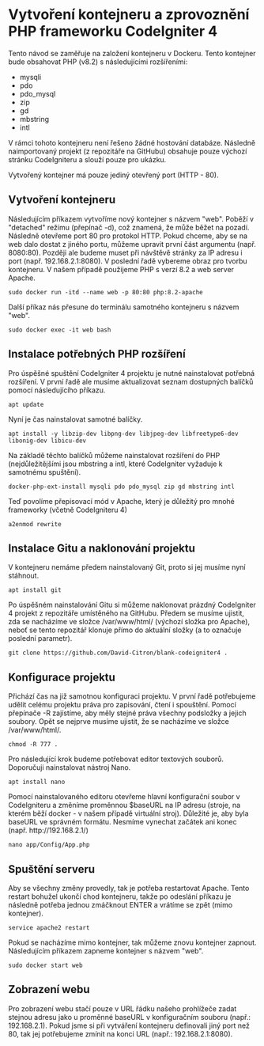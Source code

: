 # Vytvoření kontejneru a zprovoznění PHP frameworku CodeIgniter 4
Tento návod se zaměřuje na založení kontejneru v Dockeru. Tento kontejner bude obsahovat PHP (v8.2) s následujícími rozšířeními:

- mysqli
- pdo
- pdo_mysql
- zip
- gd
- mbstring
- intl

V rámci tohoto kontejneru není řešeno žádné hostování databáze. Následně naimportovaný projekt (z repozitáře na GitHubu) obsahuje pouze výchozí stránku CodeIgniteru a slouží pouze pro ukázku.

Vytvořený kontejner má pouze jediný otevřený port (HTTP - 80).

## Vytvoření kontejneru
Následujícím příkazem vytvoříme nový kontejner s názvem "web". Poběží v "detached" režimu (přepínač -d), což znamená, že může běžet na pozadí. Následně otevřeme port 80 pro protokol HTTP. Pokud chceme, aby se na web dalo dostat z jiného portu, můžeme upravit první část argumentu (např. 8080:80). Později ale budeme muset při návštěvě stránky za IP adresu i port (např. 192.168.2.1:8080). V poslední řadě vybereme obraz pro tvorbu kontejneru. V našem případě použijeme PHP s verzí 8.2 a web server Apache.

`sudo docker run -itd --name web -p 80:80 php:8.2-apache`

Další příkaz nás přesune do terminálu samotného kontejneru s názvem "web".

`sudo docker exec -it web bash`

## Instalace potřebných PHP rozšíření
Pro úspěšné spuštění CodeIgniter 4 projektu je nutné nainstalovat potřebná rozšíření. V první řadě ale musíme aktualizovat seznam dostupných balíčků pomocí následujícího příkazu.

`apt update`

Nyní je čas nainstalovat samotné balíčky.

`apt install -y libzip-dev libpng-dev libjpeg-dev libfreetype6-dev libonig-dev libicu-dev`

Na základě těchto balíčků můžeme nainstalovat rozšíření do PHP (nejdůležitějšími jsou mbstring a intl, které CodeIgniter vyžaduje k samotnému spuštění).

`docker-php-ext-install mysqli pdo pdo_mysql zip gd mbstring intl`

Teď povolíme přepisovací mód v Apache, který je důležitý pro mnohé frameworky (včetně CodeIgniteru 4)

`a2enmod rewrite`

## Instalace Gitu a naklonování projektu
V kontejneru nemáme předem nainstalovaný Git, proto si jej musíme nyní stáhnout. 

`apt install git`

Po úspěšném nainstalování Gitu si můžeme naklonovat prázdný CodeIgniter 4 projekt z repozitáře umístěného na GitHubu. Předem se musíme ujistit, zda se nacházíme ve složce /var/www/html/ (výchozí složka pro Apache), neboť se tento repozitář klonuje přímo do aktuální složky (a to označuje poslední parametr). 

`git clone https://github.com/David-Citron/blank-codeigniter4 .`

## Konfigurace projektu
Přichází čas na již samotnou konfiguraci projektu. V první řadě potřebujeme udělit celému projektu práva pro zapisování, čtení i spouštění. Pomocí přepínače -R zajístíme, aby měly stejné práva všechny podsložky a jejich soubory. Opět se nejprve musíme ujistit, že se nacházíme ve složce /var/www/html/.

`chmod -R 777 .`

Pro následující krok budeme potřebovat editor textových souborů. Doporučuji nainstalovat nástroj Nano.

`apt install nano`

Pomocí nainstalovaného editoru otevřeme hlavní konfigurační soubor v CodeIgniteru a změníme proměnnou $baseURL na IP adresu (stroje, na kterém běží docker - v našem případě virtuální stroj). Důležité je, aby byla baseURL ve správném formátu. Nesmíme vynechat začátek ani konec (např. ht<span>tp://192.168.2.1/</span>)

`nano app/Config/App.php`

## Spuštění serveru
Aby se všechny změny provedly, tak je potřeba restartovat Apache. Tento restart bohužel ukončí chod kontejneru, takže po odeslání příkazu je následně potřeba jednou zmáčknout ENTER a vrátíme se zpět (mimo kontejner).

`service apache2 restart`

Pokud se nacházíme mimo kontejner, tak můžeme znovu kontejner zapnout. Následujícím příkazem zapneme kontejner s názvem "web".

`sudo docker start web`

## Zobrazení webu
Pro zobrazení webu stačí pouze v URL řádku našeho prohlížeče zadat stejnou adresu jako u proměnné baseURL v konfiguračním souboru (např.: 192.168.2.1). Pokud jsme si při vytváření kontejneru definovali jiný port než 80, tak jej potřebujeme zmínit na konci URL (např.: 192.168.2.1:8080).
